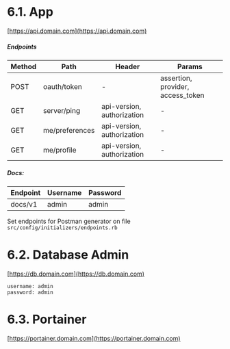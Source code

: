 # 6.1. App

[https://api.domain.com](https://api.domain.com)

##### Endpoints

Method | Path           | Header                     | Params
-------|----------------|----------------------------|----------------------------------
POST   | oauth/token    | -                          | assertion, provider, access_token
GET    | server/ping    | api-version, authorization | -
GET    | me/preferences | api-version, authorization | -
GET    | me/profile     | api-version, authorization | -

##### Docs:

Endpoint | Username | Password
---------|----------|---------
docs/v1  | admin    | admin

Set endpoints for Postman generator on file ```src/config/initializers/endpoints.rb```

# 6.2. Database Admin

[https://db.domain.com](https://db.domain.com)

```
username: admin
password: admin
```

# 6.3. Portainer

[https://portainer.domain.com](https://portainer.domain.com)